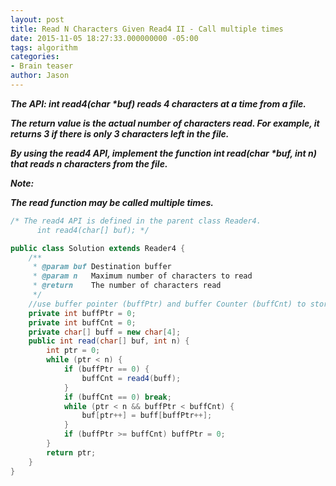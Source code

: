 ```yaml
---
layout: post
title: Read N Characters Given Read4 II - Call multiple times
date: 2015-11-05 18:27:33.000000000 -05:00
tags: algorithm
categories:
- Brain teaser
author: Jason
---
```

<p><strong><em>The API: int read4(char *buf) reads 4 characters at a time from a file.</p>

The return value is the actual number of characters read. For example, it returns 3 if there is only 3 characters left in the file.</p>
By using the read4 API, implement the function int read(char *buf, int n) that reads n characters from the file.</p>
Note:</p>
The read function may be called multiple times.</em></strong></p>
``` java
/* The read4 API is defined in the parent class Reader4.
      int read4(char[] buf); */

public class Solution extends Reader4 {
    /**
     * @param buf Destination buffer
     * @param n   Maximum number of characters to read
     * @return    The number of characters read
     */
    //use buffer pointer (buffPtr) and buffer Counter (buffCnt) to store the data received in previous calls. In the while loop, if buffPtr reaches current buffCnt, it will be set as zero to be ready to read new data.
    private int buffPtr = 0;
    private int buffCnt = 0;
    private char[] buff = new char[4];
    public int read(char[] buf, int n) {
        int ptr = 0;
        while (ptr < n) {
            if (buffPtr == 0) {
                buffCnt = read4(buff);
            }
            if (buffCnt == 0) break;
            while (ptr < n && buffPtr < buffCnt) {
                buf[ptr++] = buff[buffPtr++];
            }
            if (buffPtr >= buffCnt) buffPtr = 0;
        }
        return ptr;
    }
}
```
